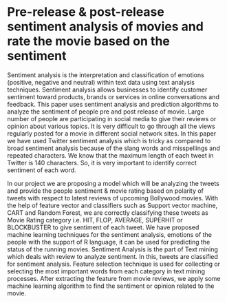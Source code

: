 # Pre-release & post-release sentiment analysis of movies and rate the movie based on the sentiment

Sentiment analysis is the interpretation and classification of emotions (positive, negative and neutral) within text data using text analysis techniques. Sentiment analysis allows businesses to identify customer sentiment toward products, brands or services in online conversations and feedback. This paper uses sentiment analysis and prediction algorithms to analyze the sentiment of people pre and post release of movie. Large number of people are participating in social media to give their reviews or opinion about various topics. It is very difficult to go through all the views regularly posted for a movie in different social network sites. In this paper we have used Twitter sentiment analysis which is tricky as compared to broad sentiment analysis because of the slang words and misspellings and repeated characters. We know that the maximum length of each tweet in Twitter is 140 characters. So, it is very important to identify correct sentiment of each word. 

In our project we are proposing a model which will be analyzing the tweets and provide the people sentiment & movie rating based on polarity of tweets with respect to latest reviews of upcoming Bollywood movies. With the help of feature vector and classifiers such as Support vector machine, CART and Random Forest, we are correctly classifying these tweets as Movie Rating category i.e. HIT, FLOP, AVERAGE, SUPERHIT or BLOCKBUSTER to give sentiment of each tweet. We have proposed machine learning techniques for the sentiment analysis, emotions of the people with the support of R language, it can be used for predicting the status of the running movies. Sentiment Analysis is the part of Text mining which deals with review to analyze sentiment. In this, tweets are classified for sentiment analysis. Feature selection technique is used for collecting or selecting the most important words from each category in text mining processes. After extracting the feature from movie reviews, we apply some machine learning algorithm to find the sentiment or opinion related to the movie.
 
